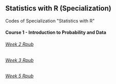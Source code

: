 ## Statistics with R (Specialization)
Codes of Specialization "Statistics with R"

#### Course 1 - Introduction to Probability and Data

###### [Week 2 Rpub](http://rpubs.com/fabiorocha5150/week2_stat_cor1)

###### [Week 3 Rpub](https://rpubs.com/fabiorocha5150/week3lab)

###### [Week 5 Rpub](https://rpubs.com/fabiorocha5150/ExploringtheBRFSSdata)

